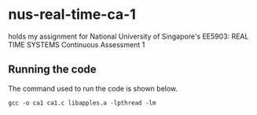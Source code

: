 # nus-real-time-ca-1
holds my assignment for National University of Singapore's EE5903: REAL TIME SYSTEMS Continuous Assessment 1

## Running the code
The command used to run the code is shown below.

    gcc -o ca1 ca1.c libapples.a -lpthread -lm
